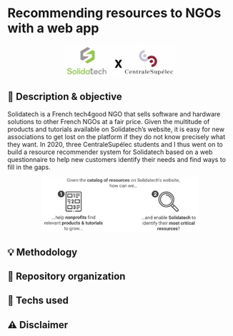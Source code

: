 # Recommending resources to NGOs with a web app

<p align="center">
  <a href="#"><img src="./resources/sponsors.png" width="250" title="sponsors"></a>
</p>


## :dart: Description & objective

Solidatech is a French tech4good NGO that sells software and hardware solutions to other French NGOs at a fair price. Given the multitude of products and tutorials available on Solidatech’s website, it is easy for new associations to get lost on the platform if they do not know precisely what they want. In 2020, three CentraleSupélec students and I thus went on to build a resource recommender system for Solidatech based on a web questionnaire to help new customers identify their needs and find ways to fill in the gaps.

<p align="center">
  <a href="#"><img src="./resources/objective.png" width="350" title="sponsors"></a>
</p>


## :bulb: Methodology



## :file_folder: Repository organization



## :wrench:	Techs used



## :warning: Disclaimer
